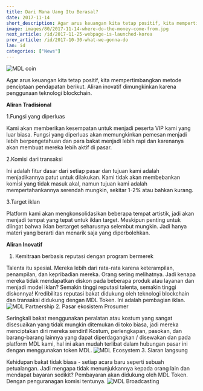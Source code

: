 ```yaml
---
title: Dari Mana Uang Itu Berasal?
date: 2017-11-14
short_description: Agar arus keuangan kita tetap positif, kita mempertimbangkan metode penciptaan pendapatan berikut.
image: images/80/2017-11-14-where-do-the-money-come-from.jpg
next_article: /id/2017-11-25-webpage-is-launched-korea
prev_article: /id/2017-10-30-what-we-gonna-do
lan: id
categories: ["News"]
---
```


![MDL coin](https://gateway.ipfs.io/ipfs/QmVHZDTzBb96QgMsCqSEzxuwzyYX4BfNa5M7kxTYWvQC8u/coin.png)

Agar arus keuangan kita tetap positif, kita mempertimbangkan metode penciptaan pendapatan berikut. Aliran inovatif dimungkinkan karena penggunaan teknologi blockchain.

**Aliran Tradisional**

  1.Fungsi yang diperluas

  Kami akan memberikan kesempatan untuk menjadi peserta VIP kami yang luar biasa. Fungsi yang diperluas akan memungkinkan pemesan menjadi lebih berpengetahuan dan para bakat menjadi lebih rapi dan karenanya akan membuat mereka lebih aktif di pasar.
  
  2.Komisi dari transaksi

  Ini adalah fitur dasar dari setiap pasar dan tujuan kami adalah menjadikannya patut untuk dilakukan. Kami tidak akan membebankan komisi yang tidak masuk akal, namun tujuan kami adalah mempertahankannya serendah mungkin, sekitar 1-2% atau bahkan kurang.
  
  3.Target iklan

  Platform kami akan mengkonsolidasikan beberapa tempat artistik, jadi akan menjadi tempat yang tepat untuk iklan target. Meskipun penting untuk diingat bahwa iklan bertarget seharusnya selembut mungkin. Jadi hanya materi yang berarti dan menarik saja yang diperbolehkan.
  
**Aliran Inovatif**

  1. Kemitraan berbasis reputasi dengan program bermerek
  
Talenta itu spesial. Mereka lebih dari rata-rata karena keterampilan, penampilan, dan kepribadian mereka. Orang sering melihatnya. Jadi kenapa mereka tidak mendapatkan diskon pada beberapa produk atau layanan dan menjadi model iklan? Semakin tinggi reputasi talenta, semakin tinggi diskonnya! Kredibilitas reputasi bakat didukung oleh teknologi blockchain dan transaksi didukung dengan MDL Token. Ini adalah pembagian iklan.
![MDL Partnership](https://gateway.ipfs.io/ipfs/QmXYFsWZ6xD8x1JoHW4XTisgURXJbtTd2XrM2n2UNPkWHb/partnership.jpg)
  2. Pasar ekosistem Prosumer

   Seringkali bakat menggunakan peralatan atau kostum yang sangat disesuaikan yang tidak mungkin ditemukan di toko biasa, jadi mereka menciptakan diri mereka sendiri! Kostum, perlengkapan, pasokan, dan barang-barang lainnya yang dapat diperdagangkan / disewakan dan pada platform MDL kami, hal ini akan mudah terlibat dalam hubungan pasar ini dengan menggunakan token MDL.
![MDL Ecosystem](https://gateway.ipfs.io/ipfs/QmYkMaUN76r9uwsDbBTPXEjKcQ2tD5MjqK8utdbzQSrdy2/ecosystem.jpg)
  3. Siaran langsung

  Kehidupan bakat tidak biasa - setiap acara baru seperti sebuah petualangan. Jadi mengapa tidak menunjukkannya kepada orang lain dan mendapat bayaran sedikit? Pembayaran akan didukung oleh MDL Token. Dengan penguranagan komisi tentunya.
![MDL Broadcasting](https://gateway.ipfs.io/ipfs/QmaQKVcmPzuJ7GU1o7hvQ267q2iNEc2AcTgzgXqbur8dDk/broadcasting.jpg)
